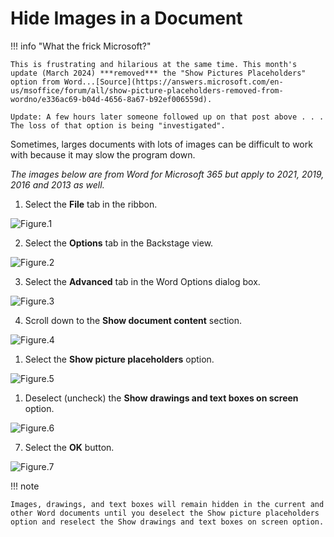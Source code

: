 # Hide Images in a Document

!!! info "What the frick Microsoft?"

    This is frustrating and hilarious at the same time. This month's update (March 2024) ***removed*** the "Show Pictures Placeholders" option from Word...[Source](https://answers.microsoft.com/en-us/msoffice/forum/all/show-picture-placeholders-removed-from-wordno/e336ac69-b04d-4656-8a67-b92ef006559d).

    Update: A few hours later someone followed up on that post above . . . The loss of that option is being "investigated".

Sometimes, larges documents with lots of images can be difficult to work with because it may slow the program down.

*The images below are from Word for Microsoft 365 but apply to 2021, 2019, 2016 and 2013 as well.*

1. Select the **File** tab in the ribbon.

![Figure.1](https://erinwrightwriting.com/wp-content/uploads/2022/03/Word-365-File-Tab_v4.jpg)

2. Select the **Options** tab in the Backstage view.

![Figure.2](https://erinwrightwriting.com/wp-content/uploads/2022/03/Word-365-Backstage-View-Options_v4.jpg)

3. Select the **Advanced** tab in the Word Options dialog box.

![Figure.3](https://erinwrightwriting.com/wp-content/uploads/2022/03/Word-365-Word-Options-Dialog-Box-Advanced-Tab_v2.jpg)

4. Scroll down to the **Show document content** section.

![Figure.4](https://erinwrightwriting.com/wp-content/uploads/2022/03/Word-365-Word-Options-Dialog-Box-Show-Document-Content-Section-copy.jpg)

1. Select the **Show picture placeholders** option.

![Figure.5](https://erinwrightwriting.com/wp-content/uploads/2022/03/Word-365-Word-Options-Dialog-Box-Advanced-Tab-Show-Picture-Placeholders-copy.jpg)

1. Deselect (uncheck) the **Show drawings and text boxes on screen** option.

![Figure.6](https://erinwrightwriting.com/wp-content/uploads/2022/03/Word-365-Word-Options-Dialog-Box-Advanced-Tab-Show-Drawings-and-Text-Boxes-on-Screen-copy.jpg)

7. Select the **OK** button.

![Figure.7](https://erinwrightwriting.com/wp-content/uploads/2022/03/Word-365-Word-Options-Dialog-Box-Advanced-Tab-OK-Button-copy.jpg)

!!! note

    Images, drawings, and text boxes will remain hidden in the current and other Word documents until you deselect the Show picture placeholders option and reselect the Show drawings and text boxes on screen option.